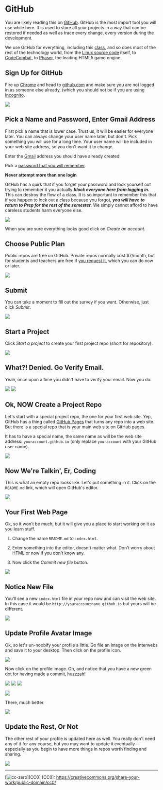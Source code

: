 # GitHub

You are likely reading this on [GitHub](http://github.com). GitHub
is the most import tool you will use while here. It is used to store
all your projects in a way that can be restored if needed as well
as trace every change, every version during the development.

We use GitHub for everything, including this
[class](http://classroom.github.com), and so does most of the rest
of the technology world, from the [Linux source
code](https://github.com/torvalds/linux) itself, to
[CodeCombat](https://github.com/codecombat/codecombat), to
[Phaser](https://github.com/photonstorm/phaser), the leading HTML5
game engine.

## Sign Up for GitHub

Fire up [Chrome](chrome.md) and head to [github.com](http://github.com)
and make sure you are not logged in as someone else already, (which
you should not be if you are using [Incognito](chrome.md).

![](assets/github1.png)

## Pick a Name and Password, Enter Gmail Address

First pick a name that is lower case. Trust us, it will be easier
for everyone later. You can always change your user name later, but
don't.  Pick something you will use for a long time. Your user name
will be included in your web site address, so you don't want it to
change.

Enter the [Gmail](gmail.md) address you should have already created.

Pick a [password that you will remember](passwd.md). 

**Never attempt more than one login**

GitHub has a quirk that if you forget your password and lock yourself
out trying to remember it you actually ***block everyone here from
logging in.*** This can destroy the flow of a class. It is so
important to remember this that if you happen to lock out a class
because you forgot, ***you will have to return to Prep for the rest of
the semester.*** We simply cannot afford to have careless students
harm everyone else.

![](assets/github2.png)

When you are sure everything looks good click on *Create an account.*

## Choose Public Plan

Public repos are free on GitHub. Private repos normally cost $7/month,
but for students and teachers are free if [you request it][request],
which you can do now or later.

[request]: https://education.github.com/discount_requests/new

![](assets/github3.png)

## Submit

You can take a moment to fill out the survey if you want. Otherwise,
just click *Submit*.

![](assets/github4.png)

## Start a Project

Click *Start a project* to create your first project repo (short for
repository).

![](assets/github5.png)

## What?! Denied. Go Verify Email.

Yeah, once upon a time you didn't have to verify your email. Now
you do.

![](assets/github6.png)
![](assets/github7.png)

## Ok, NOW Create a Project Repo

Let's start with a special project repo, the one for your first web
site. Yep, GitHub has a thing called [GitHub
Pages](http://pages.github.com) that turns any repo into a web site.
But there is a special repo that is your main web site on GitHub
pages. 

It has to have a special name, the same name as will be the web site
address: `youraccount.github.io` (only replace `youraccount` with your
GitHub user name).

![](assets/github8.png)

## Now We're Talkin', Er, Coding

This is what an empty repo looks like. Let's put something in it.
Click on the `README.md` link, which will open GitHub's editor.

![](assets/github9.png)

## Your First Web Page

Ok, so it won't be much, but it will give you a place to start working
on it as you learn stuff. 

1. Change the name `README.md` to `index.html`.

1. Enter something into the editor, doesn't matter what. Don't worry
   about HTML or now if you don't know any.

1. Now click the *Commit new file* button.

![](assets/github10.png)

## Notice New File

You'll see a new `index.html` file in your repo now and can visit the
web site. In this case it would be `http://youraccountname.github.io`
but yours will be different.

![](assets/github11.png)

## Update Profile Avatar Image

Ok, so let's un-noobify your profile a little. Go file an image on the
interwebs and save it to your desktop. Then click on the profile icon.

![](assets/github12.png)

Now click on the profile image. Oh, and notice that you have a new
green dot for having made a commit, huzzzah!

![](assets/github13.png)
![](assets/github14.png)
![](assets/github15.png)

![](assets/github16.png)

There, much better.

![](assets/github18.png)

## Update the Rest, Or Not

The other rest of your profile is updated here as well. You really
don't need any of it for any course, but you may want to update it
eventually—especially as you begin to have more things in repos worth
finding and sharing.

![](assets/github17.png)

---
[![cc-zero](/assets/cc-zero.png)][CC0]
[CC0]: https://creativecommons.org/share-your-work/public-domain/cc0/
